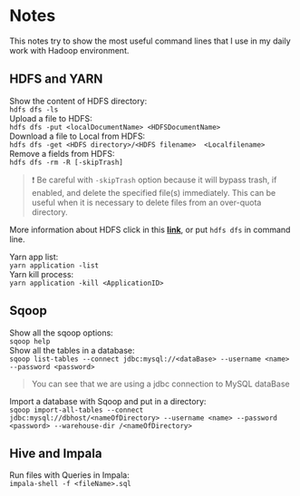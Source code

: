 # Notes
This notes try to show the most useful command lines that I use in my daily work with Hadoop environment.

## HDFS and YARN
Show the content of HDFS directory:  
`hdfs dfs -ls`  
Upload a file to HDFS:  
`hdfs dfs -put <localDocumentName> <HDFSDocumentName>`  
Download a file to Local from HDFS:  
`hdfs dfs -get <HDFS directory>/<HDFS filename>  <Localfilename>`  
Remove a fields from HDFS:  
`hdfs dfs -rm -R [-skipTrash]`  
> :exclamation: Be careful with `-skipTrash` option because it will bypass trash, if enabled, and delete the specified file(s) immediately. This can be useful when it is necessary to delete files from an over-quota directory.

More information about HDFS click in this [**link**](http://hadoop.apache.org/docs/current/hadoop-project-dist/hadoop-common/FileSystemShell.html#),  or put `hdfs dfs` in command line.

Yarn app list:  
`yarn application -list`   
Yarn kill process:  
`yarn application -kill <ApplicationID>`

## Sqoop
Show all the sqoop options:  
`sqoop help`  
Show all the tables in a database:  
`sqoop list-tables --connect jdbc:mysql://<dataBase> --username <name> --password <password>`
> You can see that we are using a jdbc connection to MySQL dataBase

Import a database with Sqoop and put in a directory:  
`sqoop import-all-tables --connect jdbc:mysql://dbhost/<nameOfDirectory>
--username <name> --password <password>
--warehouse-dir /<nameOfDirectory>`

## Hive and Impala
Run files with Queries in Impala:  
`impala-shell -f <fileName>.sql`

